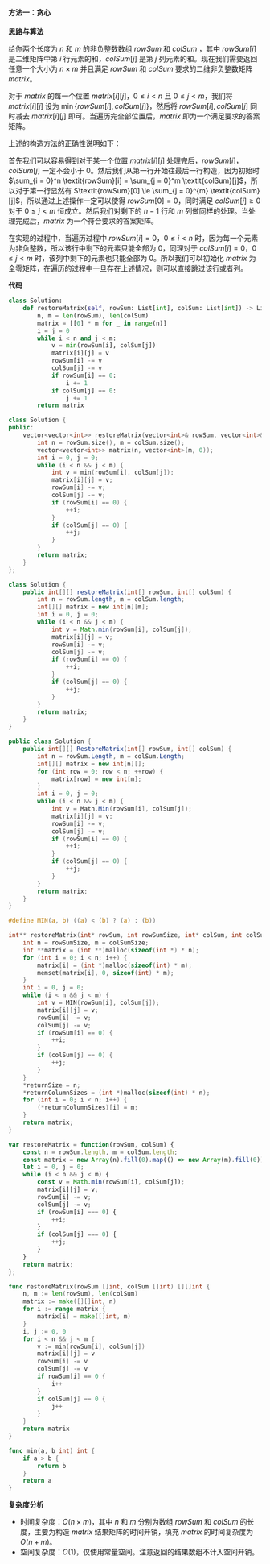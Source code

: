 #### 方法一：贪心

**思路与算法**

给你两个长度为 $n$ 和 $m$ 的非负整数数组 $\textit{rowSum}$ 和 $\textit{colSum}$ ，其中 $\textit{rowSum}[i]$ 是二维矩阵中第 $i$ 行元素的和，$\textit{colSum}[j]$ 是第 $j$ 列元素的和。现在我们需要返回任意一个大小为 $n \times m$ 并且满足 $\textit{rowSum}$ 和 $\textit{colSum}$ 要求的二维非负整数矩阵 $\textit{matrix}$。

对于 $\textit{matrix}$ 的每一个位置 $\textit{matrix}[i][j]$，$0 \le i < n$ 且 $0 \le j < m$，我们将 $\textit{matrix}[i][j]$ 设为 $\min\{\textit{rowSum}[i], \textit{colSum}[j]\}$，然后将 $\textit{rowSum}[i], \textit{colSum}[j]$ 同时减去 $\textit{matrix}[i][j]$ 即可。当遍历完全部位置后，$\textit{matrix}$ 即为一个满足要求的答案矩阵。

上述的构造方法的正确性说明如下：

首先我们可以容易得到对于某一个位置 $\textit{matrix}[i][j]$ 处理完后，$\textit{rowSum}[i]$，$\textit{colSum}[j]$ 一定不会小于 $0$。然后我们从第一行开始往最后一行构造，因为初始时 $\sum_{i = 0}^n \textit{rowSum}[i] = \sum_{j = 0}^m \textit{colSum}[j]$，所以对于第一行显然有 $\textit{rowSum}[0] \le \sum_{j = 0}^{m} \textit{colSum}[j]$，所以通过上述操作一定可以使得 $\textit{rowSum}[0] = 0$，同时满足 $\textit{colSum}[j] \ge 0$ 对于 $0 \le j < m$ 恒成立。然后我们对剩下的 $n - 1$ 行和 $m$ 列做同样的处理。当处理完成后，$\textit{matrix}$ 为一个符合要求的答案矩阵。

在实现的过程中，当遍历过程中 $\textit{rowSum}[i] = 0$，$0 \le i < n$ 时，因为每一个元素为非负整数，所以该行中剩下的元素只能全部为 $0$，同理对于 $\textit{colSum}[j] = 0$，$0 \le j < m$ 时，该列中剩下的元素也只能全部为 $0$。所以我们可以初始化 $\textit{matrix}$ 为全零矩阵，在遍历的过程中一旦存在上述情况，则可以直接跳过该行或者列。

**代码**

```Python [sol1-Python3]
class Solution:
    def restoreMatrix(self, rowSum: List[int], colSum: List[int]) -> List[List[int]]:
        n, m = len(rowSum), len(colSum)
        matrix = [[0] * m for _ in range(n)]
        i = j = 0
        while i < n and j < m:
            v = min(rowSum[i], colSum[j])
            matrix[i][j] = v
            rowSum[i] -= v
            colSum[j] -= v
            if rowSum[i] == 0:
                i += 1
            if colSum[j] == 0:
                j += 1
        return matrix
```

```C++ [sol1-C++]
class Solution {
public:
    vector<vector<int>> restoreMatrix(vector<int>& rowSum, vector<int>& colSum) {
        int n = rowSum.size(), m = colSum.size();
        vector<vector<int>> matrix(n, vector<int>(m, 0));
        int i = 0, j = 0;
        while (i < n && j < m) {
            int v = min(rowSum[i], colSum[j]);
            matrix[i][j] = v;
            rowSum[i] -= v;
            colSum[j] -= v;
            if (rowSum[i] == 0) {
                ++i;
            }
            if (colSum[j] == 0) {
                ++j;
            }
        }
        return matrix;
    }
};
```

```Java [sol1-Java]
class Solution {
    public int[][] restoreMatrix(int[] rowSum, int[] colSum) {
        int n = rowSum.length, m = colSum.length;
        int[][] matrix = new int[n][m];
        int i = 0, j = 0;
        while (i < n && j < m) {
            int v = Math.min(rowSum[i], colSum[j]);
            matrix[i][j] = v;
            rowSum[i] -= v;
            colSum[j] -= v;
            if (rowSum[i] == 0) {
                ++i;
            }
            if (colSum[j] == 0) {
                ++j;
            }
        }
        return matrix;
    }
}
```

```C# [sol1-C#]
public class Solution {
    public int[][] RestoreMatrix(int[] rowSum, int[] colSum) {
        int n = rowSum.Length, m = colSum.Length;
        int[][] matrix = new int[n][];
        for (int row = 0; row < n; ++row) {
            matrix[row] = new int[m];
        }
        int i = 0, j = 0;
        while (i < n && j < m) {
            int v = Math.Min(rowSum[i], colSum[j]);
            matrix[i][j] = v;
            rowSum[i] -= v;
            colSum[j] -= v;
            if (rowSum[i] == 0) {
                ++i;
            }
            if (colSum[j] == 0) {
                ++j;
            }
        }
        return matrix;
    }
}
```

```C [sol1-C]
#define MIN(a, b) ((a) < (b) ? (a) : (b))

int** restoreMatrix(int* rowSum, int rowSumSize, int* colSum, int colSumSize, int* returnSize, int** returnColumnSizes) {
    int n = rowSumSize, m = colSumSize;
    int **matrix = (int **)malloc(sizeof(int *) * n);
    for (int i = 0; i < n; i++) {
        matrix[i] = (int *)malloc(sizeof(int) * m);
        memset(matrix[i], 0, sizeof(int) * m);
    }
    int i = 0, j = 0;
    while (i < n && j < m) {
        int v = MIN(rowSum[i], colSum[j]);
        matrix[i][j] = v;
        rowSum[i] -= v;
        colSum[j] -= v;
        if (rowSum[i] == 0) {
            ++i;
        }
        if (colSum[j] == 0) {
            ++j;
        }
    }
    *returnSize = n;
    *returnColumnSizes = (int *)malloc(sizeof(int) * n);
    for (int i = 0; i < n; i++) {
        (*returnColumnSizes)[i] = m;
    }
    return matrix;
}
```

```JavaScript [sol1-JavaScript]
var restoreMatrix = function(rowSum, colSum) {
    const n = rowSum.length, m = colSum.length;
    const matrix = new Array(n).fill(0).map(() => new Array(m).fill(0));
    let i = 0, j = 0;
    while (i < n && j < m) {
        const v = Math.min(rowSum[i], colSum[j]);
        matrix[i][j] = v;
        rowSum[i] -= v;
        colSum[j] -= v;
        if (rowSum[i] === 0) {
            ++i;
        }
        if (colSum[j] === 0) {
            ++j;
        }
    }
    return matrix;
};
```

```go [sol1-Golang]
func restoreMatrix(rowSum []int, colSum []int) [][]int {
    n, m := len(rowSum), len(colSum)
    matrix := make([][]int, n)
    for i := range matrix {
        matrix[i] = make([]int, m)
    }
    i, j := 0, 0
    for i < n && j < m {
        v := min(rowSum[i], colSum[j])
        matrix[i][j] = v
        rowSum[i] -= v
        colSum[j] -= v
        if rowSum[i] == 0 {
            i++
        }
        if colSum[j] == 0 {
            j++
        }
    }
    return matrix
}

func min(a, b int) int {
    if a > b {
        return b
    }
    return a
}
```

**复杂度分析**

- 时间复杂度：$O(n \times m)$，其中 $n$ 和 $m$ 分别为数组 $\textit{rowSum}$ 和 $\textit{colSum}$ 的长度，主要为构造 $\textit{matrix}$ 结果矩阵的时间开销，填充 $\textit{matrix}$ 的时间复杂度为 $O(n + m)$。
- 空间复杂度：$O(1)$，仅使用常量空间。注意返回的结果数组不计入空间开销。